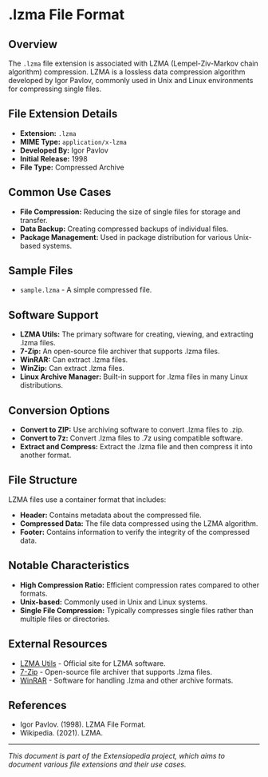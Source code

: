 # .lzma File Format

## Overview

The `.lzma` file extension is associated with LZMA (Lempel-Ziv-Markov chain algorithm) compression. LZMA is a lossless data compression algorithm developed by Igor Pavlov, commonly used in Unix and Linux environments for compressing single files.

## File Extension Details

- **Extension:** `.lzma`
- **MIME Type:** `application/x-lzma`
- **Developed By:** Igor Pavlov
- **Initial Release:** 1998
- **File Type:** Compressed Archive

## Common Use Cases

- **File Compression:** Reducing the size of single files for storage and transfer.
- **Data Backup:** Creating compressed backups of individual files.
- **Package Management:** Used in package distribution for various Unix-based systems.

## Sample Files

- `sample.lzma` - A simple compressed file.

## Software Support

- **LZMA Utils:** The primary software for creating, viewing, and extracting .lzma files.
- **7-Zip:** An open-source file archiver that supports .lzma files.
- **WinRAR:** Can extract .lzma files.
- **WinZip:** Can extract .lzma files.
- **Linux Archive Manager:** Built-in support for .lzma files in many Linux distributions.

## Conversion Options

- **Convert to ZIP:** Use archiving software to convert .lzma files to .zip.
- **Convert to 7z:** Convert .lzma files to .7z using compatible software.
- **Extract and Compress:** Extract the .lzma file and then compress it into another format.

## File Structure

LZMA files use a container format that includes:
- **Header:** Contains metadata about the compressed file.
- **Compressed Data:** The file data compressed using the LZMA algorithm.
- **Footer:** Contains information to verify the integrity of the compressed data.

## Notable Characteristics

- **High Compression Ratio:** Efficient compression rates compared to other formats.
- **Unix-based:** Commonly used in Unix and Linux systems.
- **Single File Compression:** Typically compresses single files rather than multiple files or directories.

## External Resources

- [LZMA Utils](https://tukaani.org/lzma/) - Official site for LZMA software.
- [7-Zip](https://www.7-zip.org/) - Open-source file archiver that supports .lzma files.
- [WinRAR](https://www.rarlab.com/) - Software for handling .lzma and other archive formats.

## References

- Igor Pavlov. (1998). LZMA File Format.
- Wikipedia. (2021). LZMA.

---

*This document is part of the Extensiopedia project, which aims to document various file extensions and their use cases.*
